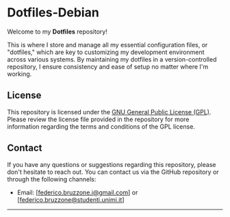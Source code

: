 # Dotfiles-Debian

Welcome to my **Dotfiles** repository!

This is where I store and manage all my essential configuration files, or "dotfiles," which are key to customizing my development environment across various systems. By maintaining my dotfiles in a version-controlled repository, I ensure consistency and ease of setup no matter where I'm working.

## License

This repository is licensed under the [GNU General Public License (GPL)](https://www.gnu.org/licenses/gpl-3.0.html). Please review the license file provided in the repository for more information regarding the terms and conditions of the GPL license.

## Contact

If you have any questions or suggestions regarding this repository, please don't hesitate to reach out. You can contact us via the GitHub repository or through the following channels:
- Email: [federico.bruzzone.i@gmail.com] or [federico.bruzzone@studenti.unimi.it]

---

